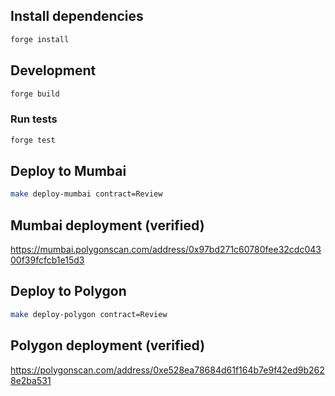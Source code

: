 ## Install dependencies

```sh
forge install
```
## Development

```sh
forge build
```

### Run tests

```sh
forge test
```

## Deploy to Mumbai

```sh
make deploy-mumbai contract=Review
```

## Mumbai deployment (verified)

https://mumbai.polygonscan.com/address/0x97bd271c60780fee32cdc04300f39fcfcb1e15d3

## Deploy to Polygon

```sh
make deploy-polygon contract=Review
```

## Polygon deployment (verified)

https://polygonscan.com/address/0xe528ea78684d61f164b7e9f42ed9b2628e2ba531
